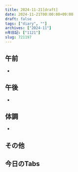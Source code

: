 ```yaml
---
title: 2024-11-21[draft]
date: 2024-11-21T00:00:00+09:00
draft: false
tags: ["diary", ""]
archives: ["2024-11"]
n年日記: ["1121"]
slug: 721197
---
```

## 午前
- 
## 午後
- 
## 体調
- 
## その他
## 今日のTabs